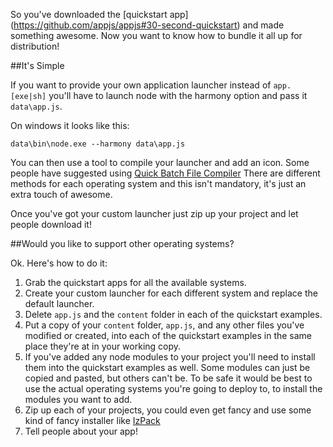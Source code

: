 So you've downloaded the [quickstart app] (https://github.com/appjs/appjs#30-second-quickstart) and made something awesome. Now you want to know how to bundle it all up for distribution!

##It's Simple

If you want to provide your own application launcher instead of `app.[exe|sh]` you'll have to launch node with the harmony option and pass it `data\app.js`.

On windows it looks like this:
```Batch
data\bin\node.exe --harmony data\app.js
```

You can then use a tool to compile your launcher and add an icon. Some people have suggested using [Quick Batch File Compiler](http://www.abyssmedia.com/quickbfc/) There are different methods for each operating system and this isn't mandatory, it's just an extra touch of awesome.

Once you've got your custom launcher just zip up your project and let people download it!

##Would you like to support other operating systems?

Ok. Here's how to do it:

1. Grab the quickstart apps for all the available systems.
2. Create your custom launcher for each different system and replace the default launcher.
3. Delete `app.js` and the `content` folder in each of the quickstart examples.
4. Put a copy of your `content` folder, `app.js`, and any other files you've modified or created, into each of the quickstart examples in the same place they're at in your working copy.
5. If you've added any node modules to your project you'll need to install them into the quickstart examples as well. Some modules can just be copied and pasted, but others can't be. To be safe it would be best to use the actual operating systems you're going to deploy to, to install the modules you want to add.
6. Zip up each of your projects, you could even get fancy and use some kind of fancy installer like [IzPack](http://izpack.org/)
7. Tell people about your app!

